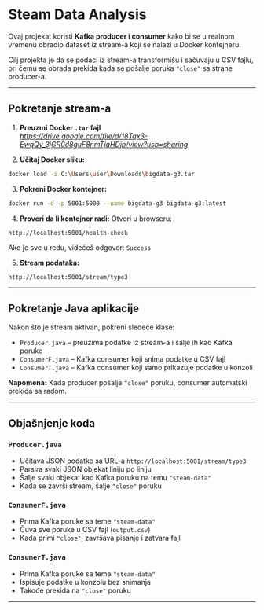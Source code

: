 # Steam Data Analysis

Ovaj projekat koristi **Kafka producer i consumer** kako bi se u realnom vremenu obradio dataset iz stream-a koji se nalazi u Docker kontejneru.

Cilj projekta je da se podaci iz stream-a transformišu i sačuvaju u CSV fajlu, pri čemu se obrada prekida kada se pošalje poruka `"close"` sa strane producer-a.

---

## Pokretanje stream-a

1. **Preuzmi Docker `.tar` fajl**  
   *https://drive.google.com/file/d/18Tqx3-EwqQy_3jGR0d8guF8nmTjaHDjp/view?usp=sharing*

2. **Učitaj Docker sliku:**
```bash
docker load -i C:\Users\user\Downloads\bigdata-g3.tar
```

3. **Pokreni Docker kontejner:**
```bash
docker run -d -p 5001:5000 --name bigdata-g3 bigdata-g3:latest
```

4. **Proveri da li kontejner radi:**
Otvori u browseru:
```
http://localhost:5001/health-check
```
Ako je sve u redu, videćeš odgovor: `Success`

5. **Stream podataka:**
```
http://localhost:5001/stream/type3
```

---

## Pokretanje Java aplikacije

Nakon što je stream aktivan, pokreni sledeće klase:

- `Producer.java` – preuzima podatke iz stream-a i šalje ih kao Kafka poruke
- `ConsumerF.java` – Kafka consumer koji snima podatke u CSV fajl
- `ConsumerT.java` – Kafka consumer koji samo prikazuje podatke u konzoli

**Napomena:** Kada producer pošalje `"close"` poruku, consumer automatski prekida sa radom.

---

## Objašnjenje koda

### `Producer.java`
- Učitava JSON podatke sa URL-a `http://localhost:5001/stream/type3`
- Parsira svaki JSON objekat liniju po liniju
- Šalje svaki objekat kao Kafka poruku na temu `"steam-data"`
- Kada se završi stream, šalje `"close"` poruku

### `ConsumerF.java`
- Prima Kafka poruke sa teme `"steam-data"`
- Čuva sve poruke u CSV fajl (`output.csv`)
- Kada primi `"close"`, završava pisanje i zatvara fajl

### `ConsumerT.java`
- Prima Kafka poruke sa teme `"steam-data"`
- Ispisuje podatke u konzolu bez snimanja
- Takođe prekida na `"close"` poruku

---
